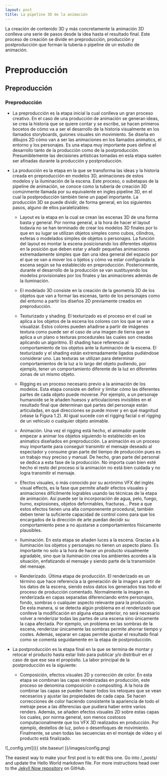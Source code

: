 ```yaml
---
layout: post
title: La pipeline 3D de la animación
---
```


La creación de contenido 3D y más concretamente la animación 3D conlleva una
serie de pasos desde la idea hasta el resultado final. Este proceso de creación se divide
en preproducción, producción y postproducción que forman la tubería o pipeline de un
estudio de animación.

# Preproducción
## Preproducción
### Preproducción

*	La preproducción es la etapa inicial la cual conlleva un gran proceso creativo.
	En el caso de una producción de animación se generan ideas, se crea la historia
	que se quiere contar y se escribe, se hacen primeros bocetos de cómo va a ser el
	desarrollo de la historia visualmente en los llamados storyboards, guiones visuales
	sin movimiento. Se diseña en dibujos 2D cómo van a ser las animaciones en los
	llamados animatics, el entorno y los personajes. Es una etapa muy importante
	pues define el desarrollo tanto de la producción como de la postproducción. 
	Presumiblemente las decisiones artísticas tomadas en esta etapa suelen ser afinadas
	durante la producción y postproducción.
	
*	La producción es la etapa en la que se transforma las ideas y la historia creada
	en preproducción en modelos 3D, animaciones de estos modelos y la iluminación
	de la escena. Este proceso, o subetapas de la pipeline de animación, se conoce
	como la tubería de creación 3D comúnmente llamada por su equivalente en ingles
	pipeline 3D, en el cual la postproducción también tiene un papel importante. La
	producción 3D se puede dividir, de forma general, en los siguientes pasos, alguno
	de ellos paralelizables:
	
	*	Layout es la etapa en la cual se crean las escenas 3D de una forma basta y
		general. Por norma general, a la hora de hacer el layout todavía no se han
		terminado de crear los modelos 3D finales por lo que en su lugar se utilizan
		objetos simples como cubos, cilindros, esferas o modelados simples de objetos o 
		personajes. La función del layout es montar la escena posicionando los
		diferentes objetos en la posición que deben estar y añadir pequeñas animaciones 
		extremadamente simples que dan una idea general del espacio por el que se van a mover los o
		bjetos y cómo va estar configurada la escena según se ha establecido en preproducción. 
		Posteriormente, durante el desarrollo de la producción se van sustituyendo los modelos 
		provisionales por los finales y las animaciones además de la iluminación.
		
	*	El modelado 3D consiste en la creación de la geometría 3D de los objetos
		que van a formar las escenas, tanto de los personajes como del entorno a
		partir los diseños 2D previamente creados en preproducción.
		
	*	Texturizado y shading. El texturizado es el proceso en el cual se aplica a los
		objetos de la escena los colores con los que se van a visualizar. Estos colores
		pueden añadirse a partir de imágenes textura como puede ser el caso de una
		imagen de tierra que se aplica a un plano o texturas procedurales las cuales
		son creadas aplicando un algoritmo. El shading hace referencia al comportamiento 
		de los objetos ante la iluminación de la escena. El texturizado y
		el shading están extremadamente ligados pudiéndose considerar uno. Las
		texturas se utilizan para determinar comportamientos de la luz a lo largo
		del objeto pudiendo, por ejemplo, tener un comportamiento diferente de la
		luz en diferentes zonas de un mismo objeto.
	
	*	Rigging es un proceso necesario previo a la animación de los modelos. Esta
		etapa consiste en definir y limitar cómo las diferentes partes de cada objeto
		puede moverse. Por ejemplo, a un personaje humanoide se le añaden huesos
		y articulaciones invisibles en el resultado final que determinan qué partes
		del personaje están articuladas, en qué direcciones se puede mover y en qué
		magnitud (véase la Figura 1.2). Al igual sucede con el rigging facial o el
		rigging de un vehículo o cualquier objeto animable.
		
	*	Animación. Una vez el rigging está hecho, el animador puede empezar a
		animar los objetos siguiendo lo establecido en los animatics diseñados en
		preproducción. La animación es un proceso muy importante para conseguir
		transmitir el mensaje deseado al espectador y consume gran parte del tiempo
		de producción pues es un trabajo muy preciso y manual. De hecho, gran
		parte del personal se dedica a esta fase de la producción. No importa cuan
		bien esté hecho el resto del proceso si la animación no está bien cuidada y
		no logra transmitir el mensaje.
	
	*	Efectos visuales, o más conocido por su acrónimo VFX del inglés visual effects, 
		es la fase que permite añadir efectos visuales y animaciones difícilmente
		logrables usando las técnicas de la etapa de animación. Así puede ser la incorporación 
		de agua, pelo, fuego, humo, explosiones, objetos deformables,
		fracturas... Pese a que estos efectos tienen una alta componenente procedural, 
		también deben tener la suficiente capacidad de control como para que
		los encargados de la dirección de arte puedan decidir su comportamiento
		pese a no ajustarse a comportamientos físicamente plausibles.
		
	*	Iluminación. En esta etapa se añaden luces a la escena. Gracias a la iluminación 
		los objetos y personajes no tienen un aspecto plano. Es importante
		no solo a la hora de hacer un producto visualmente agradable, sino que la
		iluminación crea los ambientes acordes a la situación, enfatizando el mensaje
		y siendo parte de la transmisión del mensaje.
	
	*	Renderizado. Última etapa de producción. El renderizado es un término que
		hace referencia a la generación de la imagen a partir de los datos de la
		escena, siendo estos datos los generados tras todo el proceso de producción
		comentado.
		Normalmente la imagen es renderizada en capas separadas diferenciando
		entre personajes, fondo, sombras o cualquier aspecto relevante para la producción. De esta manera, si se detecta algún problema en el renderizado que
		conlleve la modificación en alguna etapa anterior, no será necesario volver a
		renderizar todas las partes de una escena sino únicamente la capa afectada.
		Por ejemplo, un problema en las sombras de la escena, renderizar únicamente las sombras permite ahorrar tiempo y costes. Además, separar en capas
		permite ajustar el resultado final como se comenta seguidamente en la etapa
		de postproducción.
		
*	La postproducción es la etapa final en la que se termina de montar y retocar el
	producto hasta estar listo para publicar y/o distribuir en el caso de que ese sea
	el propósito. La labor principal de la postproducción es la siguiente:
	
	*	Composición, efectos visuales 2D y corrección de color. En esta etapa se
		combinan las capas renderizadas en producción, este proceso se denomina
		composición o compositing. A la hora de combinar las capas se pueden hacer
		todos los retoques que se vean necesarios y ajustar las propiedades de cada
		capa. Se hacen correcciones de color haciendo consistente la apariencia de
		todo el metraje pese a las diferencias que pudiera haber entre varios renders.
		Además, se añaden efectos visuales 2D sobre estas capas los cuales, por
		norma general, son menos costosos computacionalmente que los VFX 3D
		realizados en producción. Por ejemplo, destellos de luz, polvo o desenfoques
		de movimiento. Finalmente, se unen todas las secuencias en el montaje de
		vídeo y el producto está finalizado.


![_config.yml]({{ site.baseurl }}/images/config.png)

The easiest way to make your first post is to edit this one. Go into /_posts/ and update the Hello World markdown file. For more instructions head over to the [Jekyll Now repository](https://github.com/barryclark/jekyll-now) on GitHub.